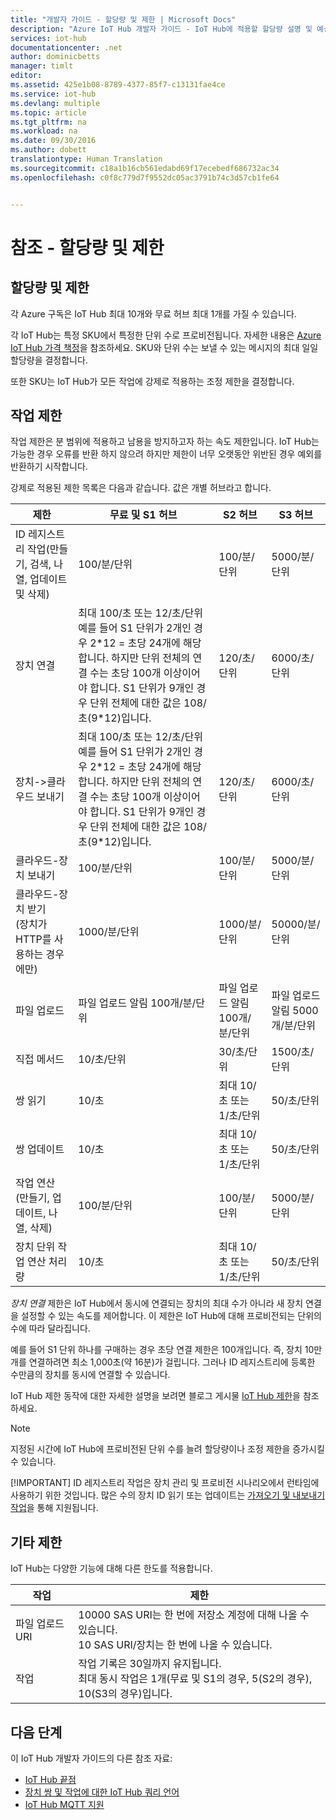```yaml
---
title: "개발자 가이드 - 할당량 및 제한 | Microsoft Docs"
description: "Azure IoT Hub 개발자 가이드 - IoT Hub에 적용할 할당량 설명 및 예상되는 제한 동작"
services: iot-hub
documentationcenter: .net
author: dominicbetts
manager: timlt
editor: 
ms.assetid: 425e1b08-8789-4377-85f7-c13131fae4ce
ms.service: iot-hub
ms.devlang: multiple
ms.topic: article
ms.tgt_pltfrm: na
ms.workload: na
ms.date: 09/30/2016
ms.author: dobett
translationtype: Human Translation
ms.sourcegitcommit: c18a1b16cb561edabd69f17ecebedf686732ac34
ms.openlocfilehash: c0f8c779d7f9552dc05ac3791b74c3d57cb1fe64


---
```

# <a name="reference---quotas-and-throttling"></a>참조 - 할당량 및 제한
## <a name="quotas-and-throttling"></a>할당량 및 제한
각 Azure 구독은 IoT Hub 최대 10개와 무료 허브 최대 1개를 가질 수 있습니다.

각 IoT Hub는 특정 SKU에서 특정한 단위 수로 프로비전됩니다. 자세한 내용은 [Azure IoT Hub 가격 책정][lnk-pricing]을 참조하세요. SKU와 단위 수는 보낼 수 있는 메시지의 최대 일일 할당량을 결정합니다.

또한 SKU는 IoT Hub가 모든 작업에 강제로 적용하는 조정 제한을 결정합니다.

## <a name="operation-throttles"></a>작업 제한
작업 제한은 분 범위에 적용하고 남용을 방지하고자 하는 속도 제한입니다. IoT Hub는 가능한 경우 오류를 반환 하지 않으려 하지만 제한이 너무 오랫동안 위반된 경우 예외를 반환하기 시작합니다.

강제로 적용된 제한 목록은 다음과 같습니다. 값은 개별 허브라고 합니다.

| 제한 | 무료 및 S1 허브 | S2 허브 | S3 허브 | 
| -------- | ------- | ------- | ------- |
| ID 레지스트리 작업(만들기, 검색, 나열, 업데이트 및 삭제) | 100/분/단위 | 100/분/단위 | 5000/분/단위 |
| 장치 연결 | 최대 100/초 또는 12/초/단위 <br/> 예를 들어 S1 단위가 2개인 경우 2\*12 = 초당 24개에 해당합니다. 하지만 단위 전체의 연결 수는 초당 100개 이상이어야 합니다. S1 단위가 9개인 경우 단위 전체에 대한 값은 108/초(9\*12)입니다. | 120/초/단위 | 6000/초/단위 |
| 장치->클라우드 보내기 | 최대 100/초 또는 12/초/단위 <br/> 예를 들어 S1 단위가 2개인 경우 2\*12 = 초당 24개에 해당합니다. 하지만 단위 전체의 연결 수는 초당 100개 이상이어야 합니다. S1 단위가 9개인 경우 단위 전체에 대한 값은 108/초(9\*12)입니다. | 120/초/단위 | 6000/초/단위 |
| 클라우드-장치 보내기 | 100/분/단위 | 100/분/단위 | 5000/분/단위 |
| 클라우드-장치 받기 <br/> (장치가 HTTP를 사용하는 경우에만)| 1000/분/단위 | 1000/분/단위| 50000/분/단위 |
| 파일 업로드 | 파일 업로드 알림 100개/분/단위 | 파일 업로드 알림 100개/분/단위 | 파일 업로드 알림 5000개/분/단위 |
| 직접 메서드 | 10/초/단위 | 30/초/단위 | 1500/초/단위 | 
| 쌍 읽기 | 10/초 | 최대 10/초 또는 1/초/단위 | 50/초/단위 |
| 쌍 업데이트 | 10/초 | 최대 10/초 또는 1/초/단위 | 50/초/단위 |
| 작업 연산 <br/> (만들기, 업데이트, 나열, 삭제) | 100/분/단위 | 100/분/단위 | 5000/분/단위 |
| 장치 단위 작업 연산 처리량 | 10/초 | 최대 10/초 또는 1/초/단위 | 50/초/단위 |

*장치 연결* 제한은 IoT Hub에서 동시에 연결되는 장치의 최대 수가 아니라 새 장치 연결을 설정할 수 있는 속도를 제어합니다. 이 제한은 IoT Hub에 대해 프로비전되는 단위의 수에 따라 달라집니다.

예를 들어 S1 단위 하나를 구매하는 경우 초당 연결 제한은 100개입니다. 즉, 장치 10만 개를 연결하려면 최소 1,000초(약 16분)가 걸립니다. 그러나 ID 레지스트리에 등록한 수만큼의 장치를 동시에 연결할 수 있습니다.

IoT Hub 제한 동작에 대한 자세한 설명을 보려면 블로그 게시물 [IoT Hub 제한][lnk-throttle-blog]을 참조하세요.

> [!NOTE]
> 지정된 시간에 IoT Hub에 프로비전된 단위 수를 늘려 할당량이나 조정 제한을 증가시킬 수 있습니다.
> 
> [!IMPORTANT]
> ID 레지스트리 작업은 장치 관리 및 프로비전 시나리오에서 런타임에 사용하기 위한 것입니다. 많은 수의 장치 ID 읽기 또는 업데이트는 [가져오기 및 내보내기 작업][lnk-importexport]을 통해 지원됩니다.
> 
> 

## <a name="other-limits"></a>기타 제한

IoT Hub는 다양한 기능에 대해 다른 한도를 적용합니다.

| 작업 | 제한 |
| --------- | ----- |
| 파일 업로드 URI | 10000 SAS URI는 한 번에 저장소 계정에 대해 나올 수 있습니다. <br/> 10 SAS URI/장치는 한 번에 나올 수 있습니다. |
| 작업 | 작업 기록은 30일까지 유지됩니다. <br/> 최대 동시 작업은 1개(무료 및 S1의 경우, 5(S2의 경우), 10(S3의 경우)입니다. |

## <a name="next-steps"></a>다음 단계
이 IoT Hub 개발자 가이드의 다른 참조 자료:

* [IoT Hub 끝점][lnk-devguide-endpoints]
* [장치 쌍 및 작업에 대한 IoT Hub 쿼리 언어][lnk-devguide-query]
* [IoT Hub MQTT 지원][lnk-devguide-mqtt]

[lnk-pricing]: https://azure.microsoft.com/pricing/details/iot-hub
[lnk-throttle-blog]: https://azure.microsoft.com/blog/iot-hub-throttling-and-you/
[lnk-importexport]: iot-hub-devguide-identity-registry.md#import-and-export-device-identities

[lnk-devguide-endpoints]: iot-hub-devguide-endpoints.md
[lnk-devguide-query]: iot-hub-devguide-query-language.md
[lnk-devguide-mqtt]: iot-hub-mqtt-support.md



<!--HONumber=Nov16_HO5-->


